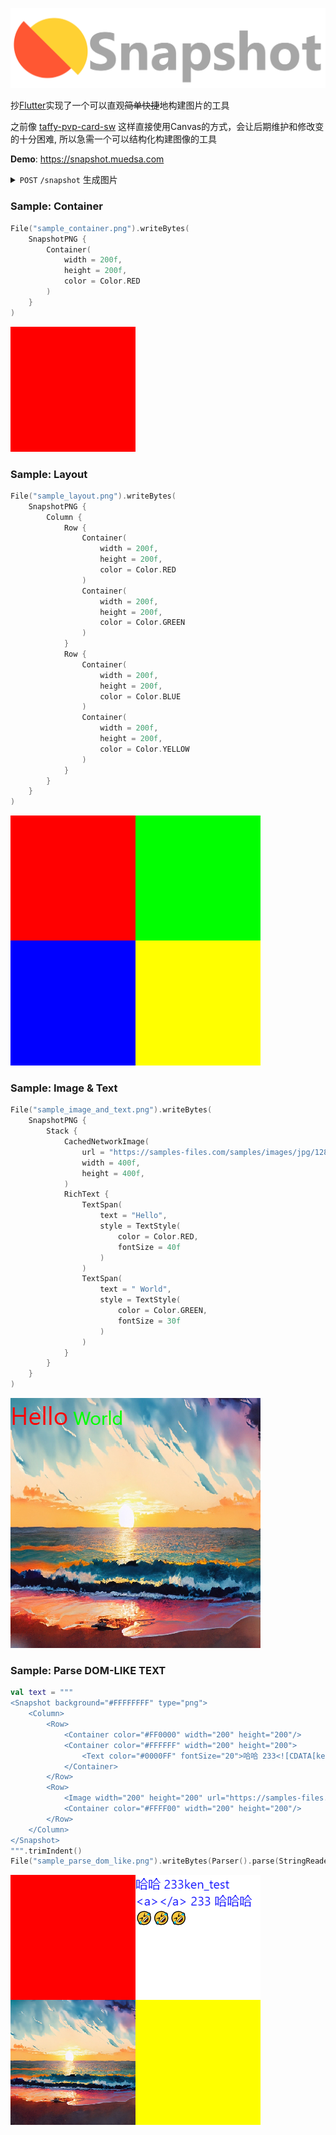 ![logo](logo.png)

抄[Flutter](https://github.com/flutter/flutter)实现了一个可以直观~~简单快捷~~地构建图片的工具

之前像 [taffy-pvp-card-sw](https://github.com/muedsa/taffy-pvp-card-sw) 这样直接使用Canvas的方式，会让后期维护和修改变的十分困难,
所以急需一个可以结构化构建图像的工具

**Demo**: https://snapshot.muedsa.com

<details>
 <summary><code>POST</code> <code>/snapshot</code> 生成图片</summary>

##### Parameters

dom like text as row request body, example:
```html
<Snapshot background="#FFFFFFFF" type="png">
    <Column>
        <Row>
            <Container color="#FF0000" width="200" height="200" />
            <Container color="#FFFFFF" width="200" height="200">
                <Text color="#0000FF" fontSize="20">哈哈 233<![CDATA[ken_test <a></a> 233 哈哈]]>哈🤣🤣🤣
                </Text>
            </Container>
        </Row>
        <Row>
            <Image width="200" height="200" url="https://samples-files.com/samples/images/png/480-360-sample.png"
                fit="COVER" />
            <Container color="#FFFF00" width="200" height="200" />
        </Row>
    </Column>
</Snapshot>
```

##### Responses

Image ByteArray data, reponse header `Content-Type`: `image/png`, `image/jpeg`, `image/webp`

Example:

![response](https://github.com/muedsa/snapshot/raw/main/sample_parse_dom_like.png)

</details>


### Sample: Container
```kotlin
File("sample_container.png").writeBytes(
    SnapshotPNG {
        Container(
            width = 200f,
            height = 200f,
            color = Color.RED
        )
    }
)
```

![Sample: Container](sample_container.png)

### Sample: Layout

```kotlin
File("sample_layout.png").writeBytes(
    SnapshotPNG {
        Column {
            Row {
                Container(
                    width = 200f,
                    height = 200f,
                    color = Color.RED
                )
                Container(
                    width = 200f,
                    height = 200f,
                    color = Color.GREEN
                )
            }
            Row {
                Container(
                    width = 200f,
                    height = 200f,
                    color = Color.BLUE
                )
                Container(
                    width = 200f,
                    height = 200f,
                    color = Color.YELLOW
                )
            }
        }
    }
)
```

![Sample: Layout](sample_layout.png)

### Sample: Image & Text

```kotlin
File("sample_image_and_text.png").writeBytes(
    SnapshotPNG {
        Stack {
            CachedNetworkImage(
                url = "https://samples-files.com/samples/images/jpg/1280-720-sample.jpg",
                width = 400f,
                height = 400f,
            )
            RichText {
                TextSpan(
                    text = "Hello",
                    style = TextStyle(
                        color = Color.RED,
                        fontSize = 40f
                    )
                )
                TextSpan(
                    text = " World",
                    style = TextStyle(
                        color = Color.GREEN,
                        fontSize = 30f
                    )
                )
            }
        }
    }
)
```

![Sample: Image & Text](sample_image_and_text.png)

### Sample: Parse DOM-LIKE TEXT

```kotlin
val text = """
<Snapshot background="#FFFFFFFF" type="png">
    <Column>
        <Row>
            <Container color="#FF0000" width="200" height="200"/>
            <Container color="#FFFFFF" width="200" height="200">
                <Text color="#0000FF" fontSize="20">哈哈 233<![CDATA[ken_test <a></a> 233 哈哈]]>哈🤣🤣🤣</Text>
            </Container>
        </Row>
        <Row>
            <Image width="200" height="200" url="https://samples-files.com/samples/images/jpg/480-360-sample.jpg"/>
            <Container color="#FFFF00" width="200" height="200"/>
        </Row>
    </Column>
</Snapshot>
""".trimIndent()
File("sample_parse_dom_like.png").writeBytes(Parser().parse(StringReader(text)).snapshot())
```

![Sample: Parse DOM-LIKE TEXT](sample_parse_dom_like.png)
